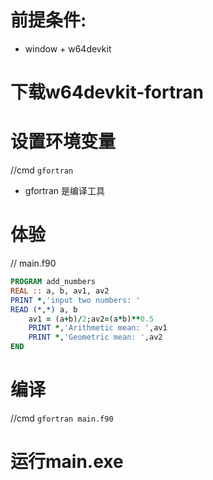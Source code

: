 # 前提条件:
- window + w64devkit
# 下载w64devkit-fortran
# 设置环境变量
//cmd 
`gfortran`
- gfortran 是编译工具
# 体验
// main.f90
```fortran
PROGRAM add_numbers
REAL :: a, b, av1, av2
PRINT *,'input two numbers: '
READ (*,*) a, b
	av1 = (a+b)/2;av2=(a*b)**0.5
	PRINT *,'Arithmetic mean: ',av1
	PRINT *,'Geometric mean: ',av2
END
```
# 编译
//cmd
`gfortran main.f90`
# 运行main.exe
